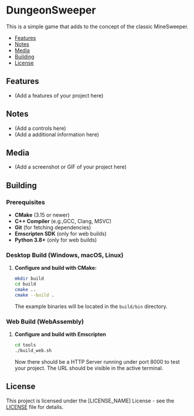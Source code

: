 # DungeonSweeper
This is a simple game that adds to the concept of the classic MineSweeper.

* [Features](#features)
* [Notes](#notes)
* [Media](#media)
* [Building](#building)
* [License](#license)

## Features
* (Add a features of your project here)

## Notes
* (Add a controls here)
* (Add a additional information here)

## Media
* (Add a screenshot or GIF of your project here)

## Building

### Prerequisites
* **CMake** (3.15 or newer)
* **C++ Compiler** (e.g.,GCC, Clang, MSVC)
* **Git** (for fetching dependencies)
* **Emscripten SDK** (only for web builds)
* **Python 3.8+** (only for web builds)

### Desktop Build (Windows, macOS, Linux)
1. **Configure and build with CMake:**
    ```bash
    mkdir build
    cd build
    cmake ..
    cmake --build .
    ```
    The example binaries will be located in the `build/bin` directory.

### Web Build (WebAssembly)
1.  **Configure and build with Emscripten**
    ```bash
    cd tools
    ./build_web.sh
    ```
    Now there should be a HTTP Server running under port 8000 to test your project. The URL should be visible in the active terminal.

## License
This project is licensed under the [LICENSE_NAME] License - see the [LICENSE](LICENSE) file for details.
